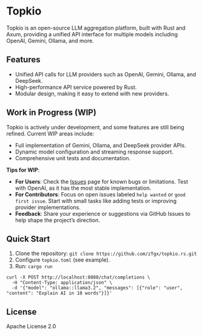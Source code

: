 # Topkio

Topkio is an open-source LLM aggregation platform, built with Rust and Axum, providing a unified API interface for multiple models including OpenAI, Gemini, Ollama, and more.

## Features
- Unified API calls for LLM providers such as OpenAI, Gemini, Ollama, and DeepSeek.
- High-performance API service powered by Rust.
- Modular design, making it easy to extend with new providers.

## Work in Progress (WIP)
Topkio is actively under development, and some features are still being refined. Current WIP areas include:
- Full implementation of Gemini, Ollama, and DeepSeek provider APIs.
- Dynamic model configuration and streaming response support.
- Comprehensive unit tests and documentation.

**Tips for WIP**:
- **For Users**: Check the [Issues](https://github.com/zTgx/topkio.rs/issues) page for known bugs or limitations. Test with OpenAI, as it has the most stable implementation.
- **For Contributors**: Focus on open issues labeled `help wanted` or `good first issue`. Start with small tasks like adding tests or improving provider implementations.
- **Feedback**: Share your experience or suggestions via GitHub Issues to help shape the project’s direction.

## Quick Start
1. Clone the repository: `git clone https://github.com/zTgx/topkio.rs.git`
2. Configure `topkio.toml` (see example).
3. Run: `cargo run`

```shell
curl -X POST http://localhost:8080/chat/completions \
  -H "Content-Type: application/json" \
  -d '{"model": "ollama::llama3.2", "messages": [{"role": "user", "content": "Explain AI in 10 words"}]}'
```

## License
Apache License 2.0


